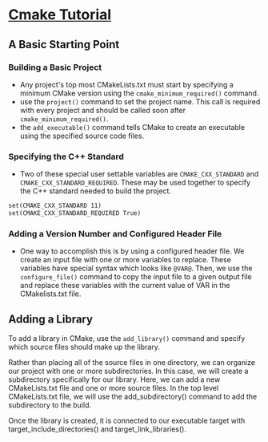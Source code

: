 # [Cmake Tutorial](https://cmake.org/cmake/help/latest/guide/tutorial/index.html)

## A Basic Starting Point

### Building a Basic Project

* Any project's top most CMakeLists.txt must start by specifying a minimum CMake version using the `cmake_minimum_required()` command. 
* use the `project()` command to set the project name. This call is required with every project and should be called soon after `cmake_minimum_required()`. 
* the `add_executable()` command tells CMake to create an executable using the specified source code files.

### Specifying the C++ Standard

* Two of these special user settable variables are `CMAKE_CXX_STANDARD` and `CMAKE_CXX_STANDARD_REQUIRED`. These may be used together to specify the C++ standard needed to build the project.

```CMakeLists.txt
set(CMAKE_CXX_STANDARD 11)
set(CMAKE_CXX_STANDARD_REQUIRED True)
```

### Adding a Version Number and Configured Header File

* One way to accomplish this is by using a configured header file. We create an input file with one or more variables to replace. These variables have special syntax which looks like `@VAR@`. Then, we use the `configure_file()` command to copy the input file to a given output file and replace these variables with the current value of VAR in the CMakelists.txt file.

## Adding a Library

To add a library in CMake, use the `add_library()` command and specify which source files should make up the library.

Rather than placing all of the source files in one directory, we can organize our project with one or more subdirectories. In this case, we will create a subdirectory specifically for our library. Here, we can add a new CMakeLists.txt file and one or more source files. In the top level CMakeLists.txt file, we will use the add_subdirectory() command to add the subdirectory to the build.

Once the library is created, it is connected to our executable target with target_include_directories() and target_link_libraries().
